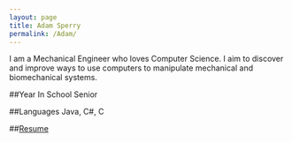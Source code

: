 ```yaml
---
layout: page
title: Adam Sperry
permalink: /Adam/
---
```


I am a Mechanical Engineer who loves Computer Science. I aim to discover and improve ways to use computers to manipulate mechanical and biomechanical systems.

##Year In School
Senior

##Languages
Java, C#, C

##[Resume](../resources/resumes/name.resume.pdf)
